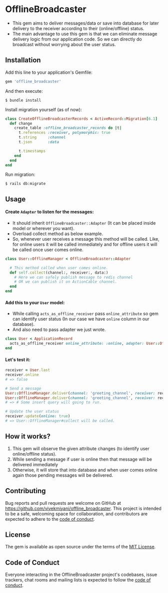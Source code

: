 # OfflineBroadcaster
- This gem aims to deliver messages/data or save into database for later delivery to the receiver according to their (online/offline) status.
- The main advantage to use this gem is that we can eliminate message delivery logic from our application code. So we can directly do broadcast without worrying about the user status.

## Installation

Add this line to your application's Gemfile:

```ruby
gem 'offline_broadcaster'
```

And then execute:

    $ bundle install

Install migration yourself (as of now):

```ruby
class CreateOfflineBroadcasterRecords < ActiveRecord::Migration[6.1]
  def change
    create_table :offline_broadcaster_records do |t|
      t.references :receiver, polymorphic: true
      t.string     :channel
      t.json       :data

      t.timestamps
    end
  end
end

```

Run migration:

    $ rails db:migrate

## Usage

#### Create `Adapter` to listen for the messages:

- It should inherit `OfflineBroadcaster::Adapter` (It can be placed inside model or wherever you want).
- Overload collect method as below example.
- So, whenever user receives a message this method will be called. Like, for online users it will be called immediately and for offline users it will be called once user comes online.

```ruby
class User::OfflineManager < OfflineBroadcaster::Adapter

  # This method called when user comes online.
  def self.collect(channel:, receiver:, data:)
    # Here we can safely publish message to redis channel
    # OR we can publish it on ActionCable channel.
  end
end

```

#### Add this to your `User` model:

- While calling `acts_as_offline_receiver` pass `online_attribute` so gem can identify user status (In our case we have `online` column in our database).
- And also need to pass adapter we just wrote.

```ruby
class User < ApplicationRecord
  acts_as_offline_receiver online_attribute: :online, adapter: User::OfflineManager
end
```

#### Let's test it:

```ruby
receiver = User.last
receiver.online
# => false

# Send a message
User::OfflineManager.deliver(channel: 'greeting_channel', receiver: receiver, data: 'Hello online user!!')
User::OfflineManager.deliver(channel: 'greeting_channel', receiver: receiver, data: { message: 'Welcome!!' })
# => # Some insert query will going to run.

# Update the user status
receiver.update(online: true)
# => User::OfflineManager#collect will be called.
```

## How it works?
1. This gem will observe the given attribute changes (to identify user online/offline status).
2. While sending a message if user is online then that message will be delivered immediately
3. Otherwise, it will store that into database and when user comes online again those pending messages will be delivered.

## Contributing

Bug reports and pull requests are welcome on GitHub at https://github.com/vivekmiyani/offline_broadcaster. This project is intended to be a safe, welcoming space for collaboration, and contributors are expected to adhere to the [code of conduct](https://github.com/vivekmiyani/offline_broadcaster/blob/master/CODE_OF_CONDUCT.md).

## License

The gem is available as open source under the terms of the [MIT License](https://opensource.org/licenses/MIT).

## Code of Conduct

Everyone interacting in the OfflineBroadcaster project's codebases, issue trackers, chat rooms and mailing lists is expected to follow the [code of conduct](https://github.com/vivekmiyani/offline_broadcaster/blob/master/CODE_OF_CONDUCT.md).
